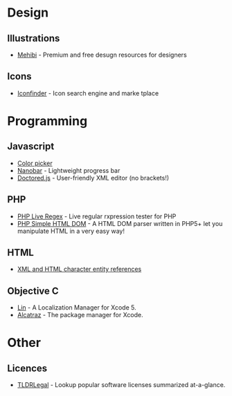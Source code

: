 # Design
## Illustrations
  * [Mehibi](http://mehibi.com/) - Premium and free desugn resources for designers
## Icons
  * [Iconfinder](https://www.iconfinder.com/) - Icon search engine and marke tplace

# Programming

## Javascript
  * [Color picker](http://lonely-pixel.com/projects/picker/)
  * [Nanobar](http://nanobar.micronube.com/) - Lightweight progress bar
  * [Doctored.js](http://holloway.co.nz/doctored/) - User-friendly XML editor (no brackets!) 

## PHP
  * [PHP Live Regex](http://phpliveregex.com/) - Live regular rxpression tester for PHP 
  * [PHP Simple HTML DOM](http://simplehtmldom.sourceforge.net/) - A HTML DOM parser written in PHP5+ let you manipulate HTML in a very easy way! 

## HTML
  * [XML and HTML character entity references](http://en.wikipedia.org/wiki/List_of_XML_and_HTML_character_entity_references)

## Objective C
  * [Lin](http://questbe.at/lin/) - A Localization Manager for Xcode 5.
  * [Alcatraz](http://alcatraz.io/) - The package manager for Xcode.

# Other
## Licences
  * [TLDRLegal](https://tldrlegal.com/) - Lookup popular software licenses summarized at-a-glance.
